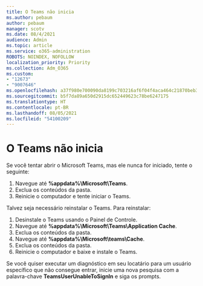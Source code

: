 ```yaml
---
title: O Teams não inicia
ms.author: pebaum
author: pebaum
manager: scotv
ms.date: 08/4/2021
audience: Admin
ms.topic: article
ms.service: o365-administration
ROBOTS: NOINDEX, NOFOLLOW
localization_priority: Priority
ms.collection: Adm_O365
ms.custom:
- "12673"
- "9007646"
ms.openlocfilehash: a37f980e700090da8199c703216af6f04f4aca464c21870beb3e907dd7b2d491
ms.sourcegitcommit: b5f7da89a650d2915dc652449623c78be6247175
ms.translationtype: HT
ms.contentlocale: pt-BR
ms.lasthandoff: 08/05/2021
ms.locfileid: "54100209"
---
```

# <a name="teams-doesnt-launch"></a>O Teams não inicia

Se você tentar abrir o Microsoft Teams, mas ele nunca for iniciado, tente o seguinte:

1. Navegue até **%appdata%\Microsoft\Teams**.
1. Exclua os conteúdos da pasta.
1. Reinicie o computador e tente iniciar o Teams.

Talvez seja necessário reinstalar o Teams. Para reinstalar:

1. Desinstale o Teams usando o Painel de Controle.
1. Navegue até **%appdata%\Microsoft\Teams\Application Cache**.
1. Exclua os conteúdos da pasta.
1. Navegue até **%appdata%\Microsoft\teams\Cache**.
1. Exclua os conteúdos da pasta.
1. Reinicie o computador e baixe e instale o Teams.

Se você quiser executar um diagnóstico em seu locatário para um usuário específico que não consegue entrar, inicie uma nova pesquisa com a palavra-chave **TeamsUserUnableToSignIn** e siga os prompts.